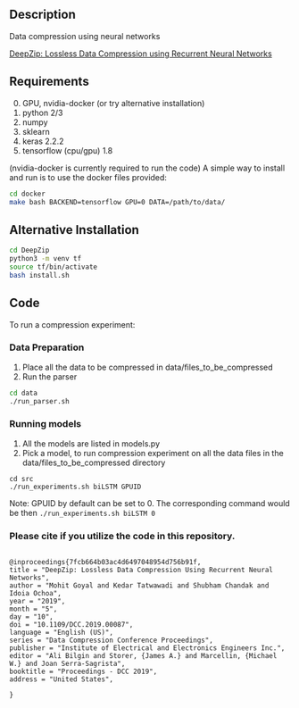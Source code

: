 

## Description
Data compression using neural networks

[DeepZip: Lossless Data Compression using Recurrent Neural Networks](https://arxiv.org/abs/1811.08162)

## Requirements
0. GPU, nvidia-docker (or try alternative installation)
1. python 2/3
2. numpy
3. sklearn
4. keras 2.2.2
5. tensorflow (cpu/gpu) 1.8

(nvidia-docker is currently required to run the code)
A simple way to install and run is to use the docker files provided:

```bash
cd docker
make bash BACKEND=tensorflow GPU=0 DATA=/path/to/data/
```

## Alternative Installation
```bash
cd DeepZip
python3 -m venv tf
source tf/bin/activate
bash install.sh
```


## Code
To run a compression experiment: 

### Data Preparation
1. Place all the data to be compressed in data/files_to_be_compressed
2. Run the parser 

```bash
cd data
./run_parser.sh
```

### Running models
1. All the models are listed in models.py
2. Pick a model, to run compression experiment on all the data files in the data/files_to_be_compressed directory

```
cd src
./run_experiments.sh biLSTM GPUID
```
Note: GPUID by default can be set to 0. The corresponding command would be then `./run_experiments.sh biLSTM 0`
### Please cite if you utilize the code in this repository.
```

@inproceedings{7fcb664b03ac4d6497048954d756b91f,
title = "DeepZip: Lossless Data Compression Using Recurrent Neural Networks",
author = "Mohit Goyal and Kedar Tatwawadi and Shubham Chandak and Idoia Ochoa",
year = "2019",
month = "5",
day = "10",
doi = "10.1109/DCC.2019.00087",
language = "English (US)",
series = "Data Compression Conference Proceedings",
publisher = "Institute of Electrical and Electronics Engineers Inc.",
editor = "Ali Bilgin and Storer, {James A.} and Marcellin, {Michael W.} and Joan Serra-Sagrista",
booktitle = "Proceedings - DCC 2019",
address = "United States",

}

```
